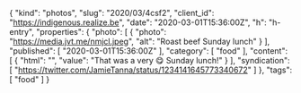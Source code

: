 {
  "kind": "photos",
  "slug": "2020/03/4csf2",
  "client_id": "https://indigenous.realize.be",
  "date": "2020-03-01T15:36:00Z",
  "h": "h-entry",
  "properties": {
    "photo": [
      {
        "photo": "https://media.jvt.me/nmjcl.jpeg",
        "alt": "Roast beef Sunday lunch"
      }
    ],
    "published": [
      "2020-03-01T15:36:00Z"
    ],
    "category": [
      "food"
    ],
    "content": [
      {
        "html": "",
        "value": "That was a very 😋 Sunday lunch!"
      }
    ],
    "syndication": [
      "https://twitter.com/JamieTanna/status/1234141645773340672"
    ]
  },
  "tags": [
    "food"
  ]
}
